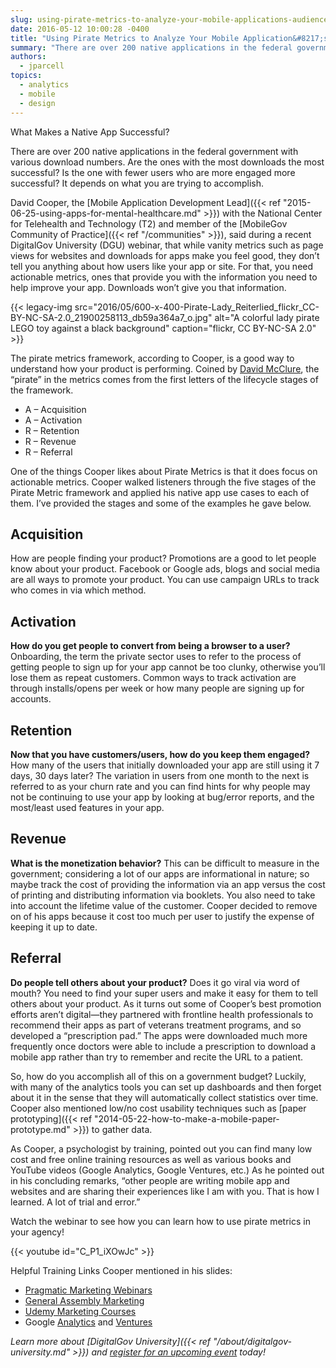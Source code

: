 ```yaml
---
slug: using-pirate-metrics-to-analyze-your-mobile-applications-audience
date: 2016-05-12 10:00:28 -0400
title: "Using Pirate Metrics to Analyze Your Mobile Application&#8217;s Audience"
summary: "There are over 200 native applications in the federal government with various download numbers. Are the ones with the most downloads the most successful?"
authors:
  - jparcell
topics:
  - analytics
  - mobile
  - design
---
```


What Makes a Native App Successful?

There are over 200 native applications in the federal government with various download numbers. Are the ones with the most downloads the most successful? Is the one with fewer users who are more engaged more successful? It depends on what you are trying to accomplish.

David Cooper, the [Mobile Application Development Lead]({{< ref "2015-06-25-using-apps-for-mental-healthcare.md" >}}) with the National Center for Telehealth and Technology (T2) and member of the [MobileGov Community of Practice]({{< ref "/communities" >}}), said during a recent DigitalGov University (DGU) webinar, that while vanity metrics such as page views for websites and downloads for apps make you feel good, they don’t tell you anything about how users like your app or site. For that, you need actionable metrics, ones that provide you with the information you need to help improve your app. Downloads won’t give you that information.

{{< legacy-img src="2016/05/600-x-400-Pirate-Lady_Reiterlied_flickr_CC-BY-NC-SA-2.0_21900258113_db59a364a7_o.jpg" alt="A colorful lady pirate LEGO toy against a black background" caption="flickr, CC BY-NC-SA 2.0" >}}

The pirate metrics framework, according to Cooper, is a good way to understand how your product is performing. Coined by [David McClure](http://www.slideshare.net/dmc500hats/startup-metrics-for-pirates-long-version), the “pirate” in the metrics comes from the first letters of the lifecycle stages of the framework.

* A &#8211; Acquisition
* A &#8211; Activation
* R &#8211; Retention
* R &#8211; Revenue
* R &#8211; Referral

One of the things Cooper likes about Pirate Metrics is that it does focus on actionable metrics. Cooper walked listeners through the five stages of the Pirate Metric framework and applied his native app use cases to each of them. I’ve provided the stages and some of the examples he gave below.

## Acquisition

How are people finding your product? Promotions are a good to let people know about your product. Facebook or Google ads, blogs and social media are all ways to promote your product. You can use campaign URLs to track who comes in via which method.

## Activation

**How do you get people to convert from being a browser to a user?** Onboarding, the term the private sector uses to refer to the process of getting people to sign up for your app cannot be too clunky, otherwise you’ll lose them as repeat customers. Common ways to track activation are through installs/opens per week or how many people are signing up for accounts.

## Retention

**Now that you have customers/users, how do you keep them engaged?** How many of the users that initially downloaded your app are still using it 7 days, 30 days later? The variation in users from one month to the next is referred to as your churn rate and you can find hints for why people may not be continuing to use your app by looking at bug/error reports, and the most/least used features in your app.

## Revenue

**What is the monetization behavior?** This can be difficult to measure in the government; considering a lot of our apps are informational in nature; so maybe track the cost of providing the information via an app versus the cost of printing and distributing information via booklets. You also need to take into account the lifetime value of the customer. Cooper decided to remove on of his apps because it cost too much per user to justify the expense of keeping it up to date.

## Referral

**Do people tell others about your product?** Does it go viral via word of mouth? You need to find your super users and make it easy for them to tell others about your product. As it turns out some of Cooper’s best promotion efforts aren’t digital—they partnered with frontline health professionals to recommend their apps as part of veterans treatment programs, and so developed a “prescription pad.” The apps were downloaded much more frequently once doctors were able to include a prescription to download a mobile app rather than try to remember and recite the URL to a patient.

So, how do you accomplish all of this on a government budget? Luckily, with many of the analytics tools you can set up dashboards and then forget about it in the sense that they will automatically collect statistics over time. Cooper also mentioned low/no cost usability techniques such as [paper prototyping]({{< ref "2014-05-22-how-to-make-a-mobile-paper-prototype.md" >}}) to gather data.

As Cooper, a psychologist by training, pointed out you can find many low cost and free online training resources as well as various books and YouTube videos (Google Analytics, Google Ventures, etc.) As he pointed out in his concluding remarks, “other people are writing mobile app and websites and are sharing their experiences like I am with you. That is how I learned. A lot of trial and error.”

Watch the webinar to see how you can learn how to use pirate metrics in your agency!

<!-- TODO: video does not exist -->
{{< youtube id="C_P1_iXOwJc" >}}

Helpful Training Links Cooper mentioned in his slides:

  * [Pragmatic Marketing Webinars](http://pragmaticmarketing.com/resources/webinars)
  * [General Assembly Marketing](https://generalassemb.ly/blog/category/digital-marketing-2/)
  * [Udemy Marketing Courses](https://www.udemy.com/courses/marketing/all-courses/?price=price-free&lang=en)
  * Google [Analytics](https://www.youtube.com/user/googleanalytics) and [Ventures](https://www.youtube.com/user/GoogleVentures)

_Learn more about [DigitalGov University]({{< ref "/about/digitalgov-university.md" >}}) and [register for an upcoming event](https://www.youtube.com/user/GoogleVentures) today!_
